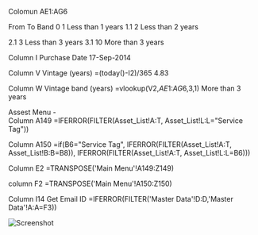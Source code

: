 Colomun AE1:AG6

From	To	Band
0	    1	  Less than 1 years
1.1 	2	  Less than 2 years
		
2.1	  3	  Less than 3 years
3.1	 10	  More than 3 years

Column I 
Purchase Date
17-Sep-2014

Column V
Vintage (years) =(today()-I2)/365
4.83

Column W
Vintage band (years) =vlookup(V2,$AE$1:$AG$6,3,1)
More than 3 years

Assest Menu -  
Column A149 
=IFERROR(FILTER(Asset_List!A:T, Asset_List!L:L="Service Tag"))

Column A150 
=if(B6="Service Tag", IFERROR(FILTER(Asset_List!A:T, Asset_List!B:B=B8)), IFERROR(FILTER(Asset_List!A:T, Asset_List!L:L=B6)))

Column E2
=TRANSPOSE('Main Menu'!A149:Z149)

column F2
=TRANSPOSE('Main Menu'!A150:Z150)

Column I14
Get Email ID =IFERROR(FILTER('Master Data'!D:D,'Master Data'!A:A=F3))

![Screenshot](screenshot.png)
